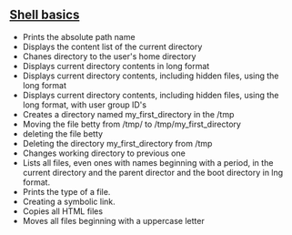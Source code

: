 ## <ins>Shell basics</ins>
* Prints the absolute path name
* Displays the content list of the current directory
* Chanes directory to the user's home directory
* Displays current directory contents in long format
* Displays current directory contents, including hidden files, using the long format
* Displays current directory contents, including hidden files, using the long format, with user group ID's
* Creates a directory named my_first_directory in the /tmp
* Moving the file betty from /tmp/ to /tmp/my_first_directory
* deleting the file betty
* Deleting the directory my_first_directory from /tmp
* Changes working directory to previous one
* Lists all files, even ones with names beginning with a period, in the current directory and the parent director and the boot directory in lng format.
* Prints the type of a file.
*  Creating a symbolic link.
* Copies all HTML files
* Moves all files beginning with a uppercase letter
